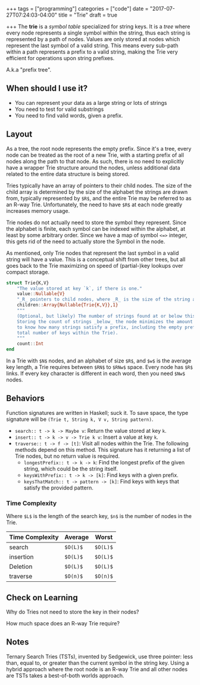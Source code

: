 +++
tags = ["programming"]
categories = ["code"]
date = "2017-07-27T07:24:03-04:00"
title = "Trie"
draft = true

+++
The __trie__ is a _symbol table_ specialized for string keys. It is a _tree_
where every node represents a single symbol within the string, thus each string
is represented by a path of nodes. Values are only stored at nodes which
represent the last symbol of a valid string. This means every sub-path within a
path represents a prefix to a valid string, making the Trie very efficient for
operations upon string prefixes.

A.k.a "prefix tree".

## When should I use it?
* You can represent your data as a large string or lots of strings
* You need to test for valid substrings
* You need to find valid words, given a prefix.

## Layout
As a tree, the root node represents the empty prefix. Since it's a tree, every
node can be treated as the root of a new Trie, with a starting prefix of all
nodes along the path to that node. As such, there is no need to explicitly have
a wrapper Trie structure around the nodes, unless additional data related to the
entire data structure is being stored.

Tries typically have an array of pointers to their child nodes. The size of the
child array is determined by the size of the alphabet the strings are drawn
from, typically represented by `$R$`, and the entire Trie may be referred to as
an R-way Trie.  Unfortunately, the need to have `$R$` at each node greatly
increases memory usage.

Trie nodes do not actually need to store the symbol they represent. Since the
alphabet is finite, each symbol can be indexed within the alphabet, at least by
some arbitrary order. Since we have a map of symbol `<=>` integer, this gets rid
of the need to actually store the Symbol in the node.

As mentioned, only Trie nodes that represent the last symbol in a valid string
will have a value. This is a conceptual shift from other trees, but all goes
back to the Trie maximizing on speed of (partial-)key lookups over compact
storage.

```julia
struct Trie{K,V}
    "The value stored at key `k`, if there is one."
    value::Nullable{V}
    "_R_ pointers to child nodes, where _R_ is the size of the string alphabet."
    children::Array{Nullable{Trie{K,V}},1}
    """
    (Optional, but likely) The number of strings found at or below this node.
    Storing the count of strings _below_ the node minimizes the amount of work
    to know how many strings satisfy a prefix, including the empty prefix (the
    total number of keys within the Trie).
    """
    count::Int
end
```
In a Trie with `$N$` nodes, and an alphabet of size `$R$`, and `$w$` is the
average key length, a Trie requires between `$RN$` to `$RNw$` space. Every node
has `$R$` links. If every key character is different in each word, then you need
`$Nw$` nodes.

## Behaviors
Function signatures are written in Haskell; suck it. To save space, the type
signature will be `(Trie t, String k, V v, String pattern)`.

* `search:: t -> k -> Maybe v`: Return the value stored at
  key `k`.
* `insert:: t -> k -> v -> Trie k v`: Insert a value at key `k`.
* `traverse:: t -> f -> [t]`: Visit all nodes within the Trie. The following
  methods depend on this method. This signature has it returning a list of Trie
  nodes, but no return value is required.
    * `longestPrefix:: t -> k -> k`: Find the longest prefix of the given
      string, which could be the string itself.
    * `keysWithPrefix:: t -> k -> [k]`: Find keys with a given prefix.
    * `keysThatMatch:: t -> pattern -> [k]`: Find keys with keys that satisfy
      the provided pattern.

### Time Complexity
Where `$L$` is the length of the search key, `$n$` is the number of nodes in the
Trie.

Time Complexity|Average|Worst
---------|-------|-------
search |`$O(L)$`|`$O(L)$`
insertion|`$O(L)$`|`$O(L)$`
Deletion |`$O(L)$`|`$O(L)$`
traverse|`$O(n)$`|`$O(n)$`

## Check on Learning
Why do Tries not need to store the key in their nodes?

How much space does an R-way Trie require?

## Notes
Ternary Search Tries (TSTs), invented by Sedgewick, use three pointer: less
than, equal to, or greater than the current symbol in the string key. Using a
hybrid approach where the root node is an R-way Trie and all other nodes are
TSTs takes a best-of-both worlds approach.
